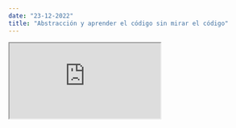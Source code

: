 ```yaml
---
date: "23-12-2022"
title: "Abstracción y aprender el código sin mirar el código"
---
```

<iframe src="https://www.youtube.com/embed/HorwcaecY3w" allowfullscreen></iframe>
